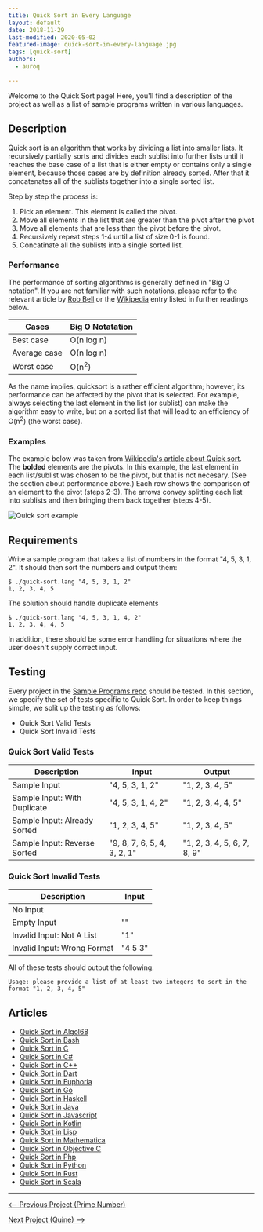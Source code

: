 ```yaml
---
title: Quick Sort in Every Language 
layout: default
date: 2018-11-29
last-modified: 2020-05-02
featured-image: quick-sort-in-every-language.jpg
tags: [quick-sort]
authors:
  - auroq

---
```


Welcome to the Quick Sort page! Here, you'll find a description of the project as well as a list of sample programs written in various languages.

## Description

Quick sort is an algorithm that works by dividing a list into smaller lists.
It recursively partially sorts and divides each sublist into further lists until it
reaches the base case of a list that is either empty or contains only a single element, because
those cases are by definition already sorted. After that it concatenates all of the sublists
together into a single sorted list.

Step by step the process is:

1. Pick an element. This element is called the pivot.
2. Move all elements in the list that are greater than the pivot after the pivot
3. Move all elements that are less than the pivot before the pivot.
4. Recursively repeat steps 1-4 until a list of size 0-1 is found.
5. Concatinate all the sublists into a single sorted list.

### Performance

The performance of sorting algorithms is generally defined in "Big O notation".
If you are not familiar with such notations, please refer to the relevant
article by [Rob Bell][1] or the [Wikipedia][2] entry listed in further readings below.

| Cases        | Big O Notatation |
| ------------ | ---------------- |
| Best case    | O(n log n)       |
| Average case | O(n log n)       |
| Worst case   | O(n<sup>2</sup>) |

As the name implies, quicksort is a rather efficient algorithm; however,
its performance can be affected by the pivot that is selected. For example,
always selecting the last element in the list (or sublist) can make the algorithm easy
to write, but on a sorted list that will lead to an efficiency of O(n<sup>2</sup>)
(the worst case).

### Examples

The example below was taken from [Wikipedia's article about Quick sort][3].
The __bolded__ elements are the pivots. In this example, the last element in each list/sublist
was chosen to be the pivot, but that is not necesary. (See the section about performance above.)
Each row shows the comparison of an element to the pivot (steps 2-3).
The arrows convey splitting each list into sublists and then bringing them back together (steps
4-5).

![Quick sort example](https://upload.wikimedia.org/wikipedia/commons/a/af/Quicksort-diagram.svg)

[1]: https://robbell.io/2009/06/a-beginners-guide-to-big-o-notation
[2]: https://en.wikipedia.org/wiki/Big_O_notation
[3]: https://en.wikipedia.org/wiki/Quicksort


## Requirements

Write a sample program that takes a list of numbers in the format "4, 5, 3, 1, 2".
It should then sort the numbers and output them:

```console
$ ./quick-sort.lang "4, 5, 3, 1, 2"
1, 2, 3, 4, 5
```

The solution should handle duplicate elements

```console
$ ./quick-sort.lang "4, 5, 3, 1, 4, 2"
1, 2, 3, 4, 4, 5
```

In addition, there should be some error handling for situations where the user
doesn't supply correct input.


## Testing

Every project in the [Sample Programs repo](https://github.com/TheRenegadeCoder/sample-programs) should be tested.
In this section, we specify the set of tests specific to Quick Sort.
In order to keep things simple, we split up the testing as follows:

- Quick Sort Valid Tests
- Quick Sort Invalid Tests

### Quick Sort Valid Tests

| Description | Input | Output |
| ----------- | ----- | ------ |
| Sample Input | "4, 5, 3, 1, 2" | "1, 2, 3, 4, 5" |
| Sample Input: With Duplicate | "4, 5, 3, 1, 4, 2" | "1, 2, 3, 4, 4, 5" |
| Sample Input: Already Sorted | "1, 2, 3, 4, 5" | "1, 2, 3, 4, 5" |
| Sample Input: Reverse Sorted | "9, 8, 7, 6, 5, 4, 3, 2, 1" | "1, 2, 3, 4, 5, 6, 7, 8, 9" |

### Quick Sort Invalid Tests

| Description | Input |
| ----------- | ----- |
| No Input |  |
| Empty Input | "" |
| Invalid Input: Not A List | "1" |
| Invalid Input: Wrong Format | "4 5 3" |

All of these tests should output the following:

```
Usage: please provide a list of at least two integers to sort in the format "1, 2, 3, 4, 5"
```


## Articles

- [Quick Sort in Algol68](https://sampleprograms.io/projects/quick-sort/algol68)
- [Quick Sort in Bash](https://sampleprograms.io/projects/quick-sort/bash)
- [Quick Sort in C](https://sampleprograms.io/projects/quick-sort/c)
- [Quick Sort in C#](https://sampleprograms.io/projects/quick-sort/c-sharp)
- [Quick Sort in C++](https://sampleprograms.io/projects/quick-sort/c-plus-plus)
- [Quick Sort in Dart](https://sampleprograms.io/projects/quick-sort/dart)
- [Quick Sort in Euphoria](https://sampleprograms.io/projects/quick-sort/euphoria)
- [Quick Sort in Go](https://sampleprograms.io/projects/quick-sort/go)
- [Quick Sort in Haskell](https://sampleprograms.io/projects/quick-sort/haskell)
- [Quick Sort in Java](https://sampleprograms.io/projects/quick-sort/java)
- [Quick Sort in Javascript](https://sampleprograms.io/projects/quick-sort/javascript)
- [Quick Sort in Kotlin](https://sampleprograms.io/projects/quick-sort/kotlin)
- [Quick Sort in Lisp](https://sampleprograms.io/projects/quick-sort/lisp)
- [Quick Sort in Mathematica](https://sampleprograms.io/projects/quick-sort/mathematica)
- [Quick Sort in Objective C](https://sampleprograms.io/projects/quick-sort/objective-c)
- [Quick Sort in Php](https://sampleprograms.io/projects/quick-sort/php)
- [Quick Sort in Python](https://sampleprograms.io/projects/quick-sort/python)
- [Quick Sort in Rust](https://sampleprograms.io/projects/quick-sort/rust)
- [Quick Sort in Scala](https://sampleprograms.io/projects/quick-sort/scala)

***

<nav class="project-nav">

<div id="prev" markdown="1">

[<-- Previous Project (Prime Number)](https://sampleprograms.io/projects/prime-number)

</div>

<div id="next" markdown="1">

[Next Project (Quine) -->](https://sampleprograms.io/projects/quine)

</div>

</nav>